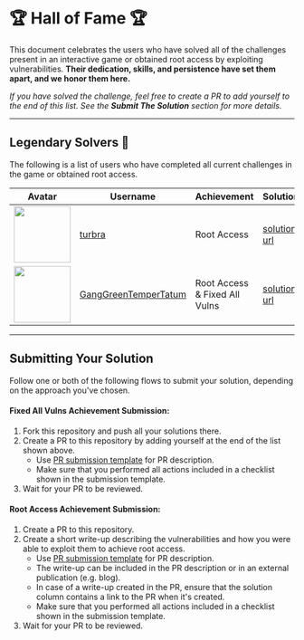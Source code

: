 # 🏆 Hall of Fame 🏆

This document celebrates the users who have solved all of the challenges present in an interactive game or obtained root access by exploiting vulnerabilities.
**Their dedication, skills, and persistence have set them apart, and we honor them here.**

*If you have solved the challenge, feel free to create a PR to add yourself to the end of this list.*
*See the **Submit The Solution** section for more details.*

---

## Legendary Solvers 🏅

The following is a list of users who have completed all current challenges in the game or obtained root access.

| Avatar | Username | Achievement | Solution |
| ------ | -------- | --------- | --------- |
| <img src="https://avatars.githubusercontent.com/u/52045281?s=400&u=f77f6039401295b5bf0f47b103eda021ade270d4&v=4" width="100px"> | [turbra](https://github.com/turbra/Damn-Vulnerable-RESTaurant-API-Game) | Root Access | [solution url](https://github.com/turbra/DV-RESTaurant-API-Game-Solution/blob/main/README.md) |
| <img src="https://avatars.githubusercontent.com/u/104169244?v=4" width="100px">                                                 | [GangGreenTemperTatum](https://github.com/GangGreenTemperTatum/Damn-Vulnerable-RESTaurant-API-Game) | Root Access & Fixed All Vulns | [solution url](https://github.com/GangGreenTemperTatum/Damn-Vulnerable-RESTaurant-API-Game/blob/main/walkthrough/Damn-Vulnerable-RESTaurant-API-Game%20CTF%20Web%20Applic%20f4cc903ddcbf49cb93a7ebe710af7837.md) |

---

## Submitting Your Solution

Follow one or both of the following flows to submit your solution, depending on the approach you've chosen.

#### Fixed All Vulns Achievement Submission:
1. Fork this repository and push all your solutions there.
2. Create a PR to this repository by adding yourself at the end of the list shown above.
   * Use [PR submission template](.github/PULL_REQUEST_TEMPLATE/solution_submission_pull_request_template.md) for PR description.
   * Make sure that you performed all actions included in a checklist shown in the submission template.
3. Wait for your PR to be reviewed.

#### Root Access Achievement Submission:
1. Create a PR to this repository.
2. Create a short write-up describing the vulnerabilities and how you were able to exploit them to achieve root access.
   * Use [PR submission template](.github/PULL_REQUEST_TEMPLATE/solution_submission_pull_request_template.md) for PR description.
   * The write-up can be included in the PR description or in an external publication (e.g. blog).
   * In case of a write-up created in the PR, ensure that the solution column contains a link to the PR when it's created.
   * Make sure that you performed all actions included in a checklist shown in the submission template.
3. Wait for your PR to be reviewed.
